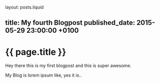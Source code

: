 layout: posts.liquid

title:   My fourth Blogpost
published_date:    2015-05-29 23:00:00 +0100
---
# {{ page.title }}

Hey there this is my first blogpost and this is super awesome.

My Blog is lorem ipsum like, yes it is..
